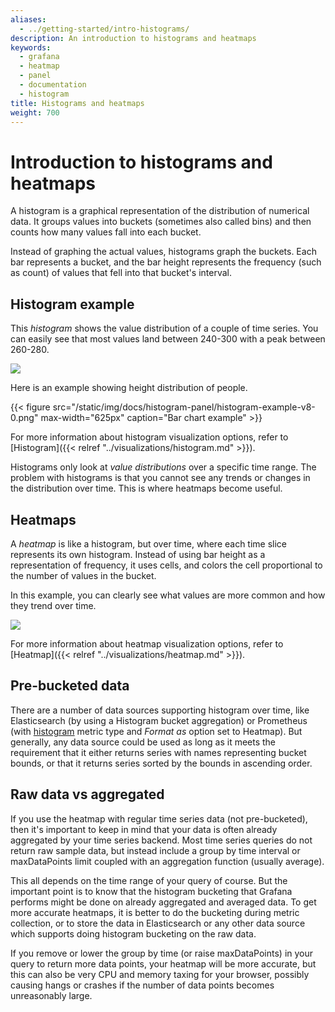 ```yaml
---
aliases:
  - ../getting-started/intro-histograms/
description: An introduction to histograms and heatmaps
keywords:
  - grafana
  - heatmap
  - panel
  - documentation
  - histogram
title: Histograms and heatmaps
weight: 700
---
```


# Introduction to histograms and heatmaps

A histogram is a graphical representation of the distribution of numerical data. It groups values into buckets
(sometimes also called bins) and then counts how many values fall into each bucket.

Instead of graphing the actual values, histograms graph the buckets. Each bar represents a bucket,
and the bar height represents the frequency (such as count) of values that fell into that bucket's interval.

## Histogram example

This _histogram_ shows the value distribution of a couple of time series. You can easily see that
most values land between 240-300 with a peak between 260-280.

![](/static/img/docs/v43/heatmap_histogram.png)

Here is an example showing height distribution of people.

{{< figure src="/static/img/docs/histogram-panel/histogram-example-v8-0.png" max-width="625px" caption="Bar chart example" >}}

For more information about histogram visualization options, refer to [Histogram]({{< relref "../visualizations/histogram.md" >}}).

Histograms only look at _value distributions_ over a specific time range. The problem with histograms is that you cannot see any trends or changes in the distribution over time. This is where heatmaps become useful.

## Heatmaps

A _heatmap_ is like a histogram, but over time, where each time slice represents its own histogram. Instead of using bar height as a representation of frequency, it uses cells, and colors the cell proportional to the number of values in the bucket.

In this example, you can clearly see what values are more common and how they trend over time.

![](/static/img/docs/v43/heatmap_histogram_over_time.png)

For more information about heatmap visualization options, refer to [Heatmap]({{< relref "../visualizations/heatmap.md" >}}).

## Pre-bucketed data

There are a number of data sources supporting histogram over time, like Elasticsearch (by using a Histogram bucket
aggregation) or Prometheus (with [histogram](https://prometheus.io/docs/concepts/metric_types/#histogram) metric type
and _Format as_ option set to Heatmap). But generally, any data source could be used as long as it meets the requirement
that it either returns series with names representing bucket bounds, or that it returns series sorted by the bounds
in ascending order.

## Raw data vs aggregated

If you use the heatmap with regular time series data (not pre-bucketed), then it's important to keep in mind that your data
is often already aggregated by your time series backend. Most time series queries do not return raw sample data,
but instead include a group by time interval or maxDataPoints limit coupled with an aggregation function (usually average).

This all depends on the time range of your query of course. But the important point is to know that the histogram bucketing
that Grafana performs might be done on already aggregated and averaged data. To get more accurate heatmaps, it is better
to do the bucketing during metric collection, or to store the data in Elasticsearch or any other data source which
supports doing histogram bucketing on the raw data.

If you remove or lower the group by time (or raise maxDataPoints) in your query to return more data points, your heatmap will be
more accurate, but this can also be very CPU and memory taxing for your browser, possibly causing hangs or crashes if the number of
data points becomes unreasonably large.
